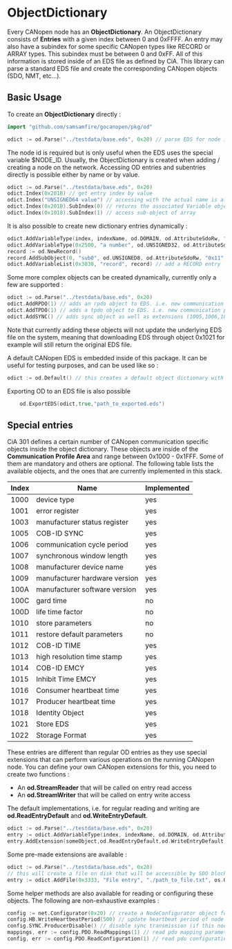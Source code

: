 # ObjectDictionary

Every CANopen node has an **ObjectDictionary**. An ObjectDictionary consists of **Entries** with a given index
between 0 and 0xFFFF. An entry may also have a subindex for some specific CANopen types like RECORD or ARRAY types.
This subindex must be between 0 and 0xFF.
All of this information is stored inside of an EDS file as defined by CiA.
This library can parse a standard EDS file and create the corresponding CANopen objects (SDO, NMT, etc...).

## Basic Usage

To create an **ObjectDictionary** directly :

```go
import "github.com/samsamfire/gocanopen/pkg/od"

odict := od.Parse("../testdata/base.eds", 0x20) // parse EDS for node id 0x20
```
The node id is required but is only useful when the EDS uses the special variable $NODE_ID.
Usually, the ObjectDictionary is created when adding / creating a node on the network.
Accessing OD entries and subentries directly is possible either by name or by value.

```go
odict := od.Parse("../testdata/base.eds", 0x20)
odict.Index(0x201B) // get entry index by value
odict.Index("UNSIGNED64 value") // accessing with the actual name is also possible
odict.Index(0x201B).SubIndex(0) // returns the associated Variable object (for VAR types, subindex is always 0)
odict.Index(0x1018).SubIndex(1) // access sub-object of array
```

It is also possible to create new dictionary entries dynamically :

```go
odict.AddVariableType(index, indexName, od.DOMAIN, od.AttributeSdoRw, "") // add a DOMAIN entry, and returns it
odict.AddVariableType(0x2500, "a number", od.UNSIGNED32, od.AttributeSdoRw, "0x1000") // add an UNSIGNED32 entry, readable and writable
record := od.NewRecord()
record.AddSubObject(0, "sub0", od.UNSIGNED8, od.AttributeSdoRw, "0x11")
odict.AddVariableList(0x3030, "record", record) // add a RECORD entry
```

Some more complex objects can be created dynamically, currently only a few are supported :

```go
odict := od.Parse("../testdata/base.eds", 0x20)
odict.AddRPDO(1) // adds an rpdo object to EDS. i.e. new communication param at 0x1400 and mapping param at 0x1600
odict.AddTPDO(1) // adds a tpdo object to EDS. i.e. new communication param at 0x1800 and mapping param at 0x1A00
odict.AddSYNC() // adds sync object as well as extensions (1005,1006,1007,1019)
```
Note that currently adding these objects will not update the underlying EDS file on the system, meaning that
downloading EDS through object 0x1021 for example will still return the original EDS file.

A default CANopen EDS is embedded inside of this package. It can be useful for testing purposes, and can be used
like so :

```go
odict := od.Default() // this creates a default object dictionary with pre-configured values
```

Exporting OD to an EDS file is also possible

```go
    od.ExportEDS(odict,true,"path_to_exported.eds")
```

## Special entries

CiA 301 defines a certain number of CANopen communication specific objects inside the object dictionary. 
These objects are inside of the **Communication Profile Area** and range between 0x1000 - 0x1FFF. 
Some of them are mandatory and others are optional.
The following table lists the available objects, and the ones that are currently implemented in this stack.

| Index | Name                          | Implemented |
|-------|-------------------------------|-------------|
| 1000  | device type                   | yes         |
| 1001  | error register                | yes         |
| 1003  | manufacturer status register  | yes         |
| 1005  | COB-ID SYNC                   | yes         |
| 1006  | communication cycle period    | yes         |
| 1007  | synchronous window length     | yes         |
| 1008  | manufacturer device name      | yes         |
| 1009  | manufacturer hardware version | yes         |
| 100A  | manufacturer software version | yes         |
| 100C  | gard time                     | no          |
| 100D  | life time factor              | no          |
| 1010  | store parameters              | no          |
| 1011  | restore default parameters    | no          |
| 1012  | COB-ID TIME                   | yes         |
| 1013  | high resolution time stamp    | yes         |
| 1014  | COB-ID EMCY                   | yes         |
| 1015  | Inhibit Time EMCY             | yes         |
| 1016  | Consumer heartbeat time       | yes         |
| 1017  | Producer heartbeat time       | yes         |
| 1018  | Identity Object               | yes         |
| 1021  | Store EDS                     | yes         |
| 1022  | Storage Format                | yes         |

These entries are different than regular OD entries as they use special extensions
that can perform various operations on the running CANopen node.
You can define your own CANopen extensions for this, you need to create two functions :

- An **od.StreamReader** that will be called on entry read access
- An **od.StreamWriter** that will be called on entry write access

The default implementations, i.e. for regular reading and writing are **od.ReadEntryDefault** and
**od.WriteEntryDefault**.

```go
odict := od.Parse("../testdata/base.eds", 0x20)
entry := odict.AddVariableType(index, indexName, od.DOMAIN, od.AttributeSdoRw, "")
entry.AddExtension(someObject,od.ReadEntryDefault,od.WriteEntryDefault)
```

Some pre-made extensions are available :
```go
odict := od.Parse("../testdata/base.eds", 0x20)
// this will create a file on disk that will be accessible by SDO block transfer
entry := odict.AddFile(0x3333, "File entry", "./path_to_file.txt", os.O_RDWR|os.O_CREATE, os.O_RDWR|os.O_CREATE)
```

Some helper methods are also available for reading or configuring these objects. The
following are non-exhaustive examples :

```go
config := net.Configurator(0x20) // create a NodeConfigurator object for node 0x20
config.HB.WriteHeartbeatPeriod(500) // update heartbeat period of node 0x20 to 500ms
config.SYNC.ProducerDisable() // disable sync transmission (if this node is the one sending the SYNC)
mappings, err := config.PDO.ReadMappings(1) // read pdo mapping parameter of 1st RPDO
config, err := config.PDO.ReadConfiguration(1) // read pdo configuration parameter of 1st RPDO
```
